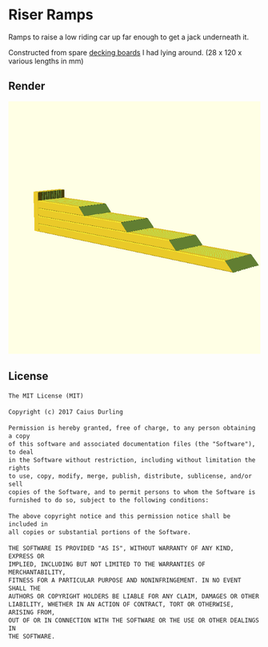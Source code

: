 # Riser Ramps

Ramps to raise a low riding car up far enough to get a jack underneath it.

Constructed from spare [decking boards][] I had lying around. (28 x 120 x various lengths in mm)

[decking boards]: http://www.arbordeck.co.uk/wp-content/uploads/2016/02/rev_board-600x400.jpg

## Render

![](riser-ramps.png)

## License

    The MIT License (MIT)

    Copyright (c) 2017 Caius Durling

    Permission is hereby granted, free of charge, to any person obtaining a copy
    of this software and associated documentation files (the "Software"), to deal
    in the Software without restriction, including without limitation the rights
    to use, copy, modify, merge, publish, distribute, sublicense, and/or sell
    copies of the Software, and to permit persons to whom the Software is
    furnished to do so, subject to the following conditions:

    The above copyright notice and this permission notice shall be included in
    all copies or substantial portions of the Software.

    THE SOFTWARE IS PROVIDED "AS IS", WITHOUT WARRANTY OF ANY KIND, EXPRESS OR
    IMPLIED, INCLUDING BUT NOT LIMITED TO THE WARRANTIES OF MERCHANTABILITY,
    FITNESS FOR A PARTICULAR PURPOSE AND NONINFRINGEMENT. IN NO EVENT SHALL THE
    AUTHORS OR COPYRIGHT HOLDERS BE LIABLE FOR ANY CLAIM, DAMAGES OR OTHER
    LIABILITY, WHETHER IN AN ACTION OF CONTRACT, TORT OR OTHERWISE, ARISING FROM,
    OUT OF OR IN CONNECTION WITH THE SOFTWARE OR THE USE OR OTHER DEALINGS IN
    THE SOFTWARE.

